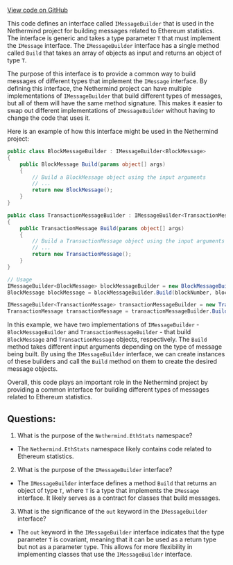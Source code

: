 [View code on GitHub](https://github.com/NethermindEth/nethermind/src/Nethermind/Nethermind.EthStats/IMessageBuilder.cs)

This code defines an interface called `IMessageBuilder` that is used in the Nethermind project for building messages related to Ethereum statistics. The interface is generic and takes a type parameter `T` that must implement the `IMessage` interface. The `IMessageBuilder` interface has a single method called `Build` that takes an array of objects as input and returns an object of type `T`.

The purpose of this interface is to provide a common way to build messages of different types that implement the `IMessage` interface. By defining this interface, the Nethermind project can have multiple implementations of `IMessageBuilder` that build different types of messages, but all of them will have the same method signature. This makes it easier to swap out different implementations of `IMessageBuilder` without having to change the code that uses it.

Here is an example of how this interface might be used in the Nethermind project:

```csharp
public class BlockMessageBuilder : IMessageBuilder<BlockMessage>
{
    public BlockMessage Build(params object[] args)
    {
        // Build a BlockMessage object using the input arguments
        // ...
        return new BlockMessage();
    }
}

public class TransactionMessageBuilder : IMessageBuilder<TransactionMessage>
{
    public TransactionMessage Build(params object[] args)
    {
        // Build a TransactionMessage object using the input arguments
        // ...
        return new TransactionMessage();
    }
}

// Usage
IMessageBuilder<BlockMessage> blockMessageBuilder = new BlockMessageBuilder();
BlockMessage blockMessage = blockMessageBuilder.Build(blockNumber, blockHash);

IMessageBuilder<TransactionMessage> transactionMessageBuilder = new TransactionMessageBuilder();
TransactionMessage transactionMessage = transactionMessageBuilder.Build(transactionHash);
```

In this example, we have two implementations of `IMessageBuilder` - `BlockMessageBuilder` and `TransactionMessageBuilder` - that build `BlockMessage` and `TransactionMessage` objects, respectively. The `Build` method takes different input arguments depending on the type of message being built. By using the `IMessageBuilder` interface, we can create instances of these builders and call the `Build` method on them to create the desired message objects.

Overall, this code plays an important role in the Nethermind project by providing a common interface for building different types of messages related to Ethereum statistics.
## Questions: 
 1. What is the purpose of the `Nethermind.EthStats` namespace?
- The `Nethermind.EthStats` namespace likely contains code related to Ethereum statistics.

2. What is the purpose of the `IMessageBuilder` interface?
- The `IMessageBuilder` interface defines a method `Build` that returns an object of type `T`, where `T` is a type that implements the `IMessage` interface. It likely serves as a contract for classes that build messages.

3. What is the significance of the `out` keyword in the `IMessageBuilder` interface?
- The `out` keyword in the `IMessageBuilder` interface indicates that the type parameter `T` is covariant, meaning that it can be used as a return type but not as a parameter type. This allows for more flexibility in implementing classes that use the `IMessageBuilder` interface.